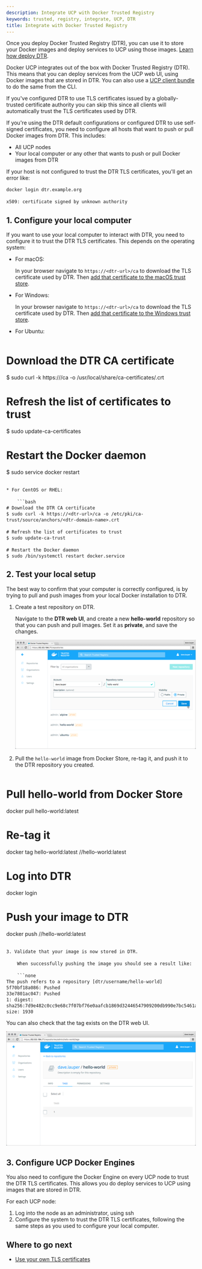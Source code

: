 ```yaml
---
description: Integrate UCP with Docker Trusted Registry
keywords: trusted, registry, integrate, UCP, DTR
title: Integrate with Docker Trusted Registry
---
```

Once you deploy Docker Trusted Registry (DTR), you can use it to store your Docker images and deploy services to UCP using those images. [Learn how deploy DTR](/datacenter/dtr/2.1/guides/install/index.md).

Docker UCP integrates out of the box with Docker Trusted Registry (DTR). This means that you can deploy services from the UCP web UI, using Docker images that are stored in DTR. You can also use a [UCP client bundle](../access-ucp/cli-based-access.md) to do the same from the CLI.

If you've configured DTR to use TLS certificates issued by a globally-trusted certificate authority you can skip this since all clients will automatically trust the TLS certificates used by DTR.

If you're using the DTR default configurations or configured DTR to use self-signed certificates, you need to configure all hosts that want to push or pull Docker images from DTR. This includes:

* All UCP nodes
* Your local computer or any other that wants to push or pull Docker images from DTR

If your host is not configured to trust the DTR TLS certificates, you'll get an error like:

```none
docker login dtr.example.org

x509: certificate signed by unknown authority
```

## 1. Configure your local computer

If you want to use your local computer to interact with DTR, you need to configure it to trust the DTR TLS certificates. This depends on the operating system:

* For macOS:
    
    In your browser navigate to `https://<dtr-url>/ca` to download the TLS certificate used by DTR. Then [add that certificate to the macOS trust store](https://support.apple.com/kb/PH18677?locale=en_US).

* For Windows:
    
    In your browser navigate to `https://<dtr-url>/ca` to download the TLS certificate used by DTR. Then [add that certificate to the Windows trust store](https://technet.microsoft.com/en-us/library/cc754841(v=ws.11).aspx).

* For Ubuntu:
    
    ```bash
# Download the DTR CA certificate
$ sudo curl -k https://<dtr-url>/ca -o /usr/local/share/ca-certificates/<dtr-domain-name>.crt

# Refresh the list of certificates to trust
$ sudo update-ca-certificates

# Restart the Docker daemon
$ sudo service docker restart
```

* For CentOS or RHEL:
    
    ```bash
# Download the DTR CA certificate
$ sudo curl -k https://<dtr-url>/ca -o /etc/pki/ca-trust/source/anchors/<dtr-domain-name>.crt

# Refresh the list of certificates to trust
$ sudo update-ca-trust

# Restart the Docker daemon
$ sudo /bin/systemctl restart docker.service
```

## 2. Test your local setup

The best way to confirm that your computer is correctly configured, is by trying to pull and push images from your local Docker installation to DTR.

1. Create a test repository on DTR.
    
    Navigate to the **DTR web UI**, and create a new **hello-world** repository so that you can push and pull images. Set it as **private**, and save the changes.
    
    ![](/datacenter/ucp/2.1/guides/images/dtr-integration-1.png)

2. Pull the `hello-world` image from Docker Store, re-tag it, and push it to the DTR repository you created.
    
    ```none
# Pull hello-world from Docker Store
docker pull hello-world:latest

# Re-tag it
docker tag hello-world:latest <dtr-domain>/<user>/hello-world:latest

# Log into DTR
docker login <dtr-domain>

# Push your image to DTR
docker push <dtr-domain>/<user>/hello-world:latest
```

3. Validate that your image is now stored in DTR.
    
    When successfully pushing the image you should see a result like:
    
    ```none
The push refers to a repository [dtr/username/hello-world]
5f70bf18a086: Pushed
33e7801ac047: Pushed
1: digest: sha256:7d9e482c0cc9e68c7f07bf76e0aafcb1869d32446547909200db990e7bc5461a size: 1930
```

You can also check that the tag exists on the DTR web UI.

![](/datacenter/ucp/2.1/guides/images/dtr-integration-2.png)

## 3. Configure UCP Docker Engines

You also need to configure the Docker Engine on every UCP node to trust the DTR TLS certificates. This allows you do deploy services to UCP using images that are stored in DTR.

For each UCP node:

1. Log into the node as an administrator, using ssh
2. Configure the system to trust the DTR TLS certificates, following the same steps as you used to configure your local computer.

## Where to go next

* [Use your own TLS certificates](use-your-own-tls-certificates.md)